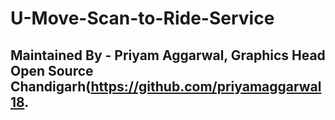 # U-Move-Scan-to-Ride-Service

## Maintained By - Priyam Aggarwal, Graphics Head Open Source Chandigarh(https://github.com/priyamaggarwal18.
